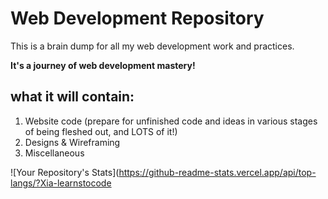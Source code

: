 # Web Development Repository

This is a brain dump for all my web development work and practices.

**It's a journey of web development mastery!**

## what it will contain:
1. Website code (prepare for unfinished code and ideas in various stages of being fleshed out, and LOTS of it!)
2. Designs & Wireframing
3. Miscellaneous

![Your Repository's Stats](https://github-readme-stats.vercel.app/api/top-langs/?Xia-learnstocode

